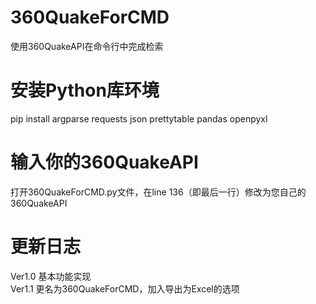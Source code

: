 # 360QuakeForCMD
使用360QuakeAPI在命令行中完成检索

# 安装Python库环境
pip install argparse requests json prettytable pandas openpyxl

# 输入你的360QuakeAPI
打开360QuakeForCMD.py文件，在line 136（即最后一行）修改为您自己的360QuakeAPI

# 更新日志
Ver1.0 基本功能实现  
Ver1.1 更名为360QuakeForCMD，加入导出为Excel的选项
